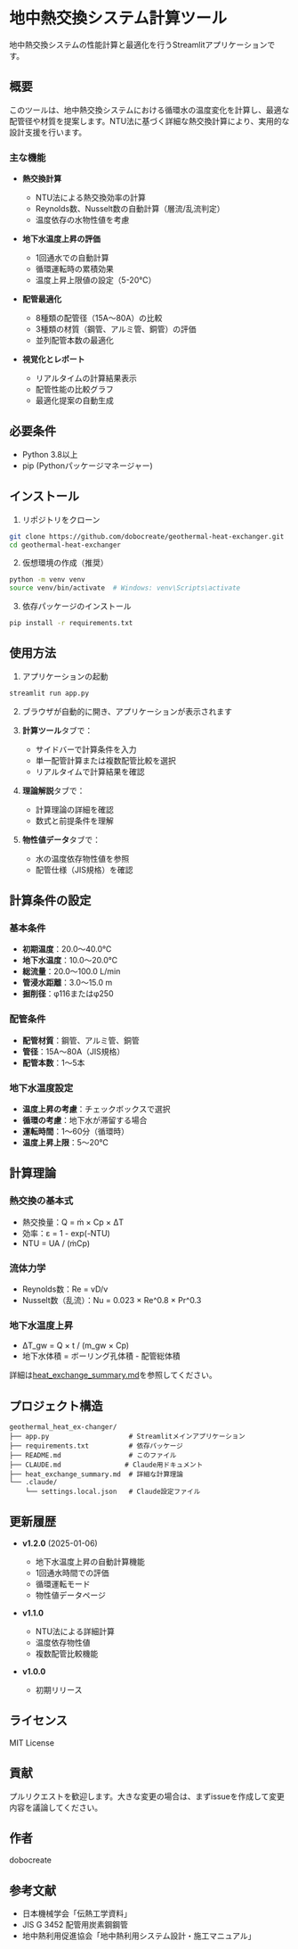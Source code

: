 # 地中熱交換システム計算ツール

地中熱交換システムの性能計算と最適化を行うStreamlitアプリケーションです。

## 概要

このツールは、地中熱交換システムにおける循環水の温度変化を計算し、最適な配管径や材質を提案します。NTU法に基づく詳細な熱交換計算により、実用的な設計支援を行います。

### 主な機能

- **熱交換計算**
  - NTU法による熱交換効率の計算
  - Reynolds数、Nusselt数の自動計算（層流/乱流判定）
  - 温度依存の水物性値を考慮
  
- **地下水温度上昇の評価**
  - 1回通水での自動計算
  - 循環運転時の累積効果
  - 温度上昇上限値の設定（5-20℃）

- **配管最適化**
  - 8種類の配管径（15A〜80A）の比較
  - 3種類の材質（鋼管、アルミ管、銅管）の評価
  - 並列配管本数の最適化

- **視覚化とレポート**
  - リアルタイムの計算結果表示
  - 配管性能の比較グラフ
  - 最適化提案の自動生成

## 必要条件

- Python 3.8以上
- pip (Pythonパッケージマネージャー)

## インストール

1. リポジトリをクローン
```bash
git clone https://github.com/dobocreate/geothermal-heat-exchanger.git
cd geothermal-heat-exchanger
```

2. 仮想環境の作成（推奨）
```bash
python -m venv venv
source venv/bin/activate  # Windows: venv\Scripts\activate
```

3. 依存パッケージのインストール
```bash
pip install -r requirements.txt
```

## 使用方法

1. アプリケーションの起動
```bash
streamlit run app.py
```

2. ブラウザが自動的に開き、アプリケーションが表示されます

3. **計算ツール**タブで：
   - サイドバーで計算条件を入力
   - 単一配管計算または複数配管比較を選択
   - リアルタイムで計算結果を確認

4. **理論解説**タブで：
   - 計算理論の詳細を確認
   - 数式と前提条件を理解

5. **物性値データ**タブで：
   - 水の温度依存物性値を参照
   - 配管仕様（JIS規格）を確認

## 計算条件の設定

### 基本条件
- **初期温度**：20.0〜40.0℃
- **地下水温度**：10.0〜20.0℃
- **総流量**：20.0〜100.0 L/min
- **管浸水距離**：3.0〜15.0 m
- **掘削径**：φ116またはφ250

### 配管条件
- **配管材質**：鋼管、アルミ管、銅管
- **管径**：15A〜80A（JIS規格）
- **配管本数**：1〜5本

### 地下水温度設定
- **温度上昇の考慮**：チェックボックスで選択
- **循環の考慮**：地下水が滞留する場合
- **運転時間**：1〜60分（循環時）
- **温度上昇上限**：5〜20℃

## 計算理論

### 熱交換の基本式
- 熱交換量：Q = ṁ × Cp × ΔT
- 効率：ε = 1 - exp(-NTU)
- NTU = UA / (ṁCp)

### 流体力学
- Reynolds数：Re = vD/ν
- Nusselt数（乱流）：Nu = 0.023 × Re^0.8 × Pr^0.3

### 地下水温度上昇
- ΔT_gw = Q × t / (m_gw × Cp)
- 地下水体積 = ボーリング孔体積 - 配管総体積

詳細は[heat_exchange_summary.md](heat_exchange_summary.md)を参照してください。

## プロジェクト構造

```
geothermal_heat_ex-changer/
├── app.py                    # Streamlitメインアプリケーション
├── requirements.txt          # 依存パッケージ
├── README.md                 # このファイル
├── CLAUDE.md                # Claude用ドキュメント
├── heat_exchange_summary.md  # 詳細な計算理論
└── .claude/
    └── settings.local.json   # Claude設定ファイル
```

## 更新履歴

- **v1.2.0** (2025-01-06)
  - 地下水温度上昇の自動計算機能
  - 1回通水時間での評価
  - 循環運転モード
  - 物性値データページ

- **v1.1.0**
  - NTU法による詳細計算
  - 温度依存物性値
  - 複数配管比較機能

- **v1.0.0**
  - 初期リリース

## ライセンス

MIT License

## 貢献

プルリクエストを歓迎します。大きな変更の場合は、まずissueを作成して変更内容を議論してください。

## 作者

dobocreate

## 参考文献

- 日本機械学会「伝熱工学資料」
- JIS G 3452 配管用炭素鋼鋼管
- 地中熱利用促進協会「地中熱利用システム設計・施工マニュアル」